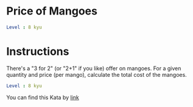 # Price of Mangoes

```yaml
Level : 8 kyu
```

# Instructions

There's a "3 for 2" (or "2+1" if you like) offer on mangoes. For a given quantity and price (per mango), calculate the total cost of the mangoes.

```yaml
Level : 8 kyu
```

You can find this Kata by [link](https://www.codewars.com/kata/57a77726bb9944d000000b06/train/python)